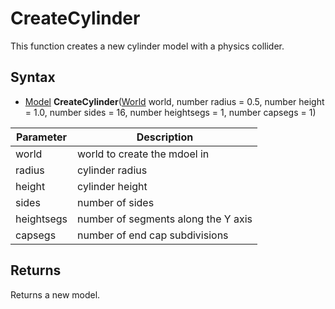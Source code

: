 # CreateCylinder

This function creates a new cylinder model with a physics collider.

## Syntax

- [Model](Model.md) **CreateCylinder**([World](World.md) world, number radius = 0.5, number height = 1.0, number sides = 16, number heightsegs = 1, number capsegs = 1)

| Parameter | Description |
|--|--|
| world | world to create the mdoel in |
| radius | cylinder radius |
| height | cylinder height |
| sides | number of sides |
| heightsegs | number of segments along the Y axis |
| capsegs | number of end cap subdivisions |

## Returns 

Returns a new model.
